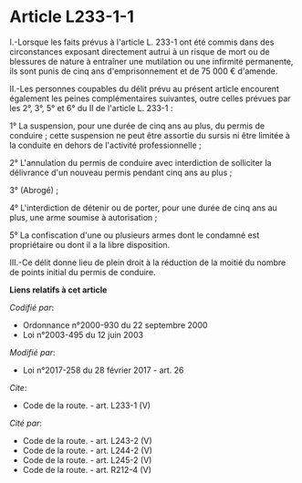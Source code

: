 # Article L233-1-1

I.-Lorsque les faits prévus à l'article L. 233-1 ont été commis dans des circonstances exposant directement autrui à un
risque de mort ou de blessures de nature à entraîner une mutilation ou une infirmité permanente, ils sont punis de cinq ans
d'emprisonnement et de 75 000 € d'amende. 

II.-Les personnes coupables du délit prévu au présent article encourent également les peines complémentaires suivantes, outre
celles prévues par les 2°, 3°, 5° et 6° du II de l'article L. 233-1 : 

1° La suspension, pour une durée de cinq ans au plus, du permis de conduire ; cette suspension ne peut être assortie du
sursis ni être limitée à la conduite en dehors de l'activité professionnelle ; 

2° L'annulation du permis de conduire avec interdiction de solliciter la délivrance d'un nouveau permis pendant cinq ans au
plus ; 

3° (Abrogé) ; 

4° L'interdiction de détenir ou de porter, pour une durée de cinq ans au plus, une arme soumise à autorisation ; 

5° La confiscation d'une ou plusieurs armes dont le condamné est propriétaire ou dont il a la libre disposition. 

III.-Ce délit donne lieu de plein droit à la réduction de la moitié du nombre de points initial du permis de conduire.

**Liens relatifs à cet article**

_Codifié par_:

  - Ordonnance n°2000-930 du 22 septembre 2000
  - Loi n°2003-495 du 12 juin 2003

_Modifié par_:

  - Loi n°2017-258 du 28 février 2017 - art. 26

_Cite_:

  - Code de la route. - art. L233-1 (V)

_Cité par_:

  - Code de la route. - art. L243-2 (V)
  - Code de la route. - art. L244-2 (V)
  - Code de la route. - art. L245-2 (V)
  - Code de la route. - art. R212-4 (V)
